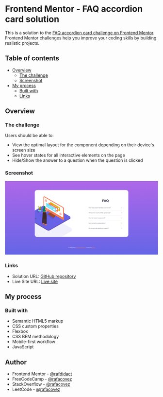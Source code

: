 # Frontend Mentor - FAQ accordion card solution

This is a solution to the [FAQ accordion card challenge on Frontend Mentor](https://www.frontendmentor.io/challenges/faq-accordion-card-XlyjD0Oam). Frontend Mentor challenges help you improve your coding skills by building realistic projects. 

## Table of contents

- [Overview](#overview)
  - [The challenge](#the-challenge)
  - [Screenshot](#screenshot)
- [My process](#my-process)
  - [Built with](#built-with)
  - [Links](#links)

## Overview

### The challenge

Users should be able to:

- View the optimal layout for the component depending on their device's screen size
- See hover states for all interactive elements on the page
- Hide/Show the answer to a question when the question is clicked

### Screenshot

![](./images/preview.png)

### Links

- Solution URL: [GitHub repository](https://github.com/rafacovez/FAQ-accordion-card)
- Live Site URL: [Live site](https://faq-accordion-card-omega-liard.vercel.app)

## My process

### Built with

- Semantic HTML5 markup
- CSS custom properties
- Flexbox
- CSS BEM methodology
- Mobile-first workflow
- JavaScript

## Author

- Frontend Mentor - [@rafdidact](https://www.frontendmentor.io/profile/rafdidact)
- FreeCodeCamp - [@rafacovez](https://www.freecodecamp.org/rafacovez)
- StackOverflow - [@rafacovez](https://stackoverflow.com/users/15068150/ad%c3%a1n-est%c3%a9vez)
- LeetCode - [@rafacovez](https://leetcode.com/rafacovez/)